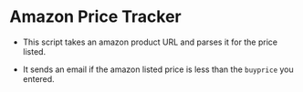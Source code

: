 # Amazon Price Tracker

- This script takes an amazon product URL and parses it for the price listed.

- It sends an email if the amazon listed price is less than the `buyprice` you entered.